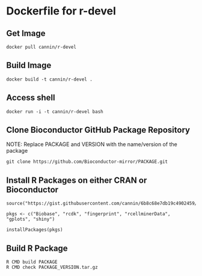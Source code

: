 # Dockerfile for r-devel

## Get Image
```
docker pull cannin/r-devel
```

## Build Image
```
docker build -t cannin/r-devel .
```

## Access shell
```
docker run -i -t cannin/r-devel bash
```

## Clone Bioconductor GitHub Package Repository

NOTE: Replace PACKAGE and VERSION with the name/version of the package
```
git clone https://github.com/Bioconductor-mirror/PACKAGE.git
```

## Install R Packages on either CRAN or Bioconductor
```
source("https://gist.githubusercontent.com/cannin/6b8c68e7db19c4902459/raw/installPackages.R")

pkgs <- c("Biobase", "rcdk", "fingerprint", "rcellminerData", "gplots", "shiny")

installPackages(pkgs)
```

## Build R Package
```
R CMD build PACKAGE
R CMD check PACKAGE_VERSION.tar.gz
```
